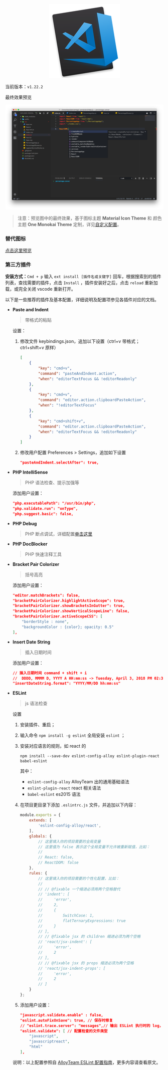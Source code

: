 <p align="center">
	<a href="https://code.visualstudio.com">
		<img src="./icons/vscode.png" attr="rsync logo" title="官网：https://www.docker.com">
	</a>
</p>

当前版本：`v1.22.2`

最终效果预览

![Visual Studio Code](./preview.png "Visual Studio Code")

> 注意：预览图中的最终效果，基于图标主题 **Material Icon Theme** 和 颜色主题 **One Monokai Theme** 定制，详见[自定义配置](./settings.json)。

### 替代图标

[点击这里预览](./icons/README.md)

### 第三方插件



**安装方式：**`Cmd + p` 输入 `ext install [插件名或关键字]` 回车，根据搜索到的插件列表，查找需要的插件，点击 `Install` ，插件安装好之后，点击 `reload` 重新加载，或完全关闭 vscode 重新打开。

以下是一些推荐的插件及基本配置，详细说明及配置项参见各插件对应的文档。

- **Paste and Indent**

	> 带格式的粘贴

	设置：
	
	1. 修改文件 keybindings.json，追加以下设置（ctrl+v 带格式；ctrl+shift+v 原样）
	
		```json
		[
		    {
		        "key": "cmd+v",
		        "command": "pasteAndIndent.action",
		        "when": "editorTextFocus && !editorReadonly"
		    },
		    {
		        "key": "cmd+v",
		        "command": "editor.action.clipboardPasteAction",
		        "when": "!editorTextFocus"
		    },
		    {
		        "key": "cmd+shift+v",
		        "command": "editor.action.clipboardPasteAction",
		        "when": "editorTextFocus && !editorReadonly"
		    }
		]
		```
	
	2. 修改用户配置 Preferences > Settings，追加如下设置
	
		```json
		"pasteAndIndent.selectAfter": true,
		```

- **PHP IntelliSense**

	> PHP 语法检查、提示加强等

	添加用户设置：
	
	```json
	"php.executablePath": "/usr/bin/php",
	"php.validate.run": "onType",
	"php.suggest.basic": false,
	```

- **PHP Debug**

	> PHP 断点调试，详细配置[单击这里](./php_xdebug.md)

- **PHP DocBlocker**

	> PHP 快速注释工具

- **Bracket Pair Colorizer**

	> 括号高亮
	 
	添加用户设置：
	
	```json
	"editor.matchBrackets": false,
	"bracketPairColorizer.highlightActiveScope": true,
	"bracketPairColorizer.showBracketsInGutter": true,
	"bracketPairColorizer.showVerticalScopeLine": false,
	"bracketPairColorizer.activeScopeCSS": [
	    "borderStyle : none",
	    "backgroundColor : {color}; opacity: 0.5"
	],
	```

- **Insert Date String**

	> 插入日期时间
	
	添加用户设置：
	
	```json
	// 插入日期时间 command + shift + i
	//  DDDD, MMMM D, YYYY A HH:mm:ss -> Tuesday, April 3, 2018 PM 02:35:08
	"insertDateString.format": "YYYY/MM/DD hh:mm:ss"
	```

- **ESLint**

	> js 语法检查
	
	设置
	
	1. 安装插件、重启；
	2. 输入命令 `npm install -g eslint` 全局安装 `eslint` ；
	3. 安装对应语言的规则，如 react 的
	
		```
		npm install --save-dev eslint-config-alloy eslint-plugin-react babel-eslint
		```
		
		其中：
		
		- `eslint-config-alloy` AlloyTeam 出的通用基础语法
		- `eslint-plugin-react` react 相关语法
		- `babel-eslint` es2015 语法
	4. 在项目更目录下添加 `.eslintrc.js` 文件，并追加以下内容：
	
		```javascript
		module.exports = {
		    extends: [
		        'eslint-config-alloy/react',
		    ],
		    globals: {
		        // 这里填入你的项目需要的全局变量
		        // 这里值为 false 表示这个全局变量不允许被重新赋值，比如：
		        //
		        // React: false,
		        // ReactDOM: false
		    },
		    rules: {
		        // 这里填入你的项目需要的个性化配置，比如：
		        //
		        // // @fixable 一个缩进必须用两个空格替代
		        // 'indent': [
		        //     'error',
		        //     2,
		        //     {
		        //         SwitchCase: 1,
		        //         flatTernaryExpressions: true
		        //     }
		        // ],
		        // // @fixable jsx 的 children 缩进必须为两个空格
		        // 'react/jsx-indent': [
		        //     'error',
		        //     2
		        // ],
		        // // @fixable jsx 的 props 缩进必须为两个空格
		        // 'react/jsx-indent-props': [
		        //     'error',
		        //     2
		        // ]
		    }
		};
		```
	
	5. 添加用户设置：
	
		```json
		"javascript.validate.enable" : false,
		"eslint.autoFixOnSave": true, // 保存时修复
		// "eslint.trace.server": "messages",// 输出 ESLint 执行时的 log，ESLint 不生效的时候可以启用看看
		"eslint.validate": [ // 配置检查的文件类型
		    "javascript",
		    "javascriptreact",
		    "html"
		],
		```
	
	说明：以上配置参照自 [AlloyTeam ESLint 配置指南](http://www.alloyteam.com/2017/08/13065/)，更多内容请查看原文。
